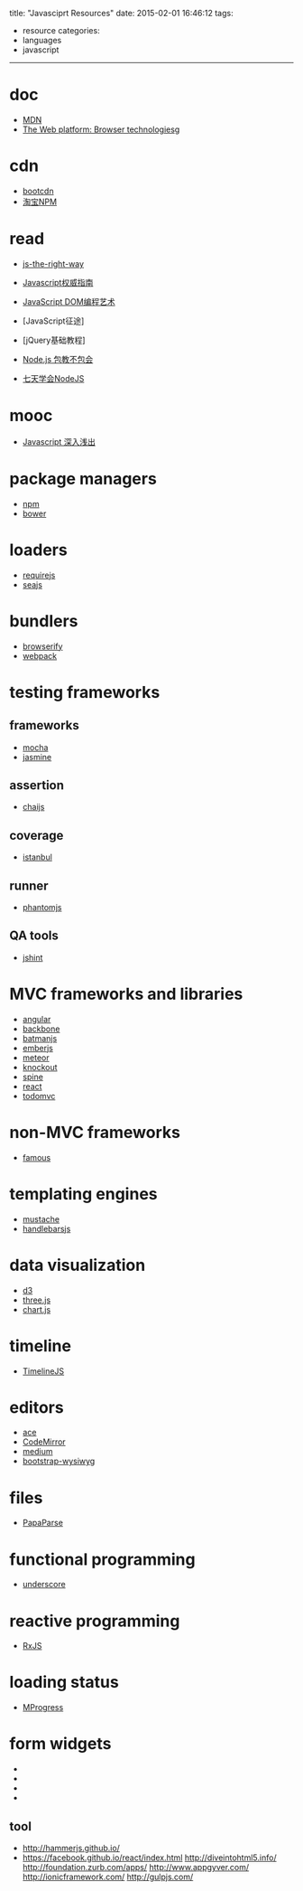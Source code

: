 title: "Javasciprt Resources"
date: 2015-02-01 16:46:12
tags:
- resource
categories:
- languages
- javascript

---

# doc

- [MDN](https://developer.mozilla.org/en-US/docs/Web/JavaScript)
- [The Web platform: Browser technologiesg](https://platform.html5.org)

# cdn

- [bootcdn](http://www.bootcdn.cn/)
- [淘宝NPM](http://npm.taobao.org/)

# read

- [js-the-right-way](https://github.com/braziljs/js-the-right-way/)

- [Javascript权威指南](http://book.douban.com/subject/2228378/)
- [JavaScript DOM编程艺术]()

- [JavaScript征途]
- [jQuery基础教程]

- [Node.js 包教不包会](https://github.com/alsotang/node-lessons)
- [七天学会NodeJS](	http://nqdeng.github.io/7-days-nodejs/)

# mooc

- [Javascript 深入浅出]()

# package managers

- [npm](https://www.npmjs.com/)
- [bower](https://github.com/bower/bower)

# loaders

- [requirejs](https://github.com/jrburke/requirejs)
- [seajs](https://github.com/seajs/seajs)

# bundlers

- [browserify](https://github.com/substack/node-browserify)
- [webpack](https://github.com/webpack/webpack)

# testing frameworks

## frameworks

- [mocha](https://github.com/visionmedia/mocha)
- [jasmine](https://github.com/pivotal/jasmine)

## assertion

- [chaijs](https://github.com/chaijs/chai)

## coverage

- [istanbul](https://github.com/gotwarlost/istanbul)

## runner

- [phantomjs](https://github.com/ariya/phantomjs)

## QA tools

- [jshint](https://github.com/jshint/jshint/)

# MVC frameworks and libraries

- [angular](https://github.com/angular/angular.js)
- [backbone](https://github.com/jashkenas/backbone)
- [batmanjs](http://batmanjs.org/)
- [emberjs](https://github.com/emberjs/ember.js)
- [meteor](https://github.com/meteor/meteor)
- [knockout](https://github.com/knockout/knockout)
- [spine](https://github.com/spine/spine)
- [react](https://facebook.github.io/react/)
- [todomvc](http://todomvc.com/)

# non-MVC frameworks

- [famous](https://github.com/famous/engine)

# templating engines

- [mustache](https://github.com/janl/mustache.js)
- [handlebarsjs](http://handlebarsjs.com/)

# data visualization

- [d3](https://github.com/mbostock/d3)
- [three.js](https://github.com/mrdoob/three.js)
- [chart.js](https://github.com/nnnick/Chart.js)

# timeline

- [TimelineJS](https://github.com/NUKnightLab/TimelineJS)

# editors

- [ace](https://github.com/ajaxorg/ace)
- [CodeMirror](https://github.com/marijnh/CodeMirror)
- [medium](https://github.com/daviferreira/medium-editor)
- [bootstrap-wysiwyg](https://github.com/mindmup/bootstrap-wysiwyg)

# files

- [PapaParse](https://github.com/mholt/PapaParse)

# functional programming

- [underscore](https://github.com/jashkenas/underscore)

# reactive programming

- [RxJS](https://github.com/Reactive-Extensions/RxJS)

# loading status

- [MProgress](https://github.com/lightningtgc/MProgress.js)

# form widgets

- []()
- []()
- []()
- []()

## tool

- http://hammerjs.github.io/
- https://facebook.github.io/react/index.html
http://diveintohtml5.info/
http://foundation.zurb.com/apps/
http://www.appgyver.com/
http://ionicframework.com/
http://gulpjs.com/
